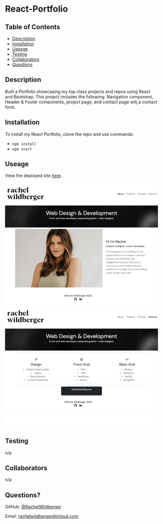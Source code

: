 # React-Portfolio

  ## Table of Contents
  - [Description](#description)
  - [Installation](#installation)
  - [Useage](#useage)
  - [Testing](#testing)
  - [Collaborators](#collaborators)
  - [Questions](#questions)

  ## Description 
  Built a Portfolio showcasing my top class projects and repos using React and Bootstrap. This project includes the following: Navigation component, Header & Footer components, project page, and contact page witj a contact form. 

  ## Installation
  To install my React Portfolio, clone the repo and use commands:
  * ``npm install``
  * ``npm start``

  ## Useage 
 View the deployed site [here](https://drive.google.com/file/d/16Wg8OVcxMUf22gNFu9plRhyAmG44_hM-/view?usp=sharing).
  
![React Portfolio About Page](./src/assets/images/react-portfolio-01.png)
![React Portfolio Resume Page](./src/assets/images/react-portfolio-02.png)

  ## Testing 
  n/a

  ## Collaborators 
  n/a

  ## Questions?

  GitHub: [@RachelWildberger](https://github.com/RachelWildberger)

  Email: rachelwildberger@icloud.com